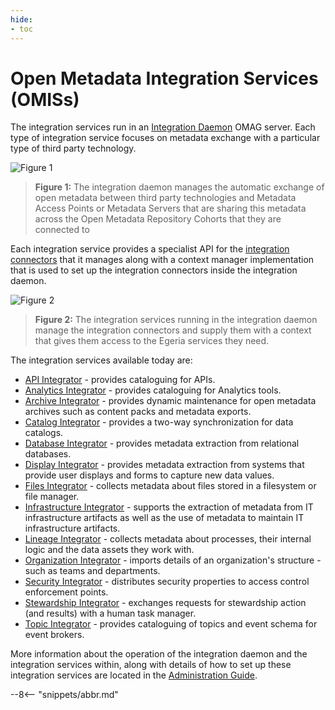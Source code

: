 ```yaml
---
hide:
- toc
---
```


<!-- SPDX-License-Identifier: CC-BY-4.0 -->
<!-- Copyright Contributors to the Egeria project. -->

# Open Metadata Integration Services (OMISs)

The integration services run in an [Integration Daemon](/egeria-docs/concepts/integration-daemon) OMAG server.  Each type of integration service focuses on metadata exchange with a particular type of third party technology.

![Figure 1](/egeria-docs/concepts/integration-daemon-in-action.svg)
> **Figure 1:** The integration daemon manages the automatic exchange of open metadata between third party technologies and Metadata Access Points or Metadata Servers that
are sharing this metadata across the Open Metadata Repository Cohorts that they are connected to

Each integration service provides a specialist API for the [integration connectors](/egeria-docs/concepts/integration-connector) that it manages along with a context manager
implementation that is used to set up the integration
connectors inside the integration daemon.

![Figure 2](/egeria-docs/services/integration-daemon-internals.svg)
> **Figure 2:** The integration services running in the integration daemon manage the integration connectors and supply them with a context that gives them access to the Egeria services they need.

The integration services available today are:

* [API Integrator](api-integrator/overview) - provides cataloguing for APIs.
* [Analytics Integrator](analytics-integrator/overview) - provides cataloguing for Analytics tools.
* [Archive Integrator](archive-integrator/overview) - provides dynamic maintenance for open metadata archives such as content packs and metadata exports.
* [Catalog Integrator](catalog-integrator/overview) - provides a two-way synchronization for data catalogs.
* [Database Integrator](database-integrator/overview) - provides metadata extraction from relational databases.
* [Display Integrator](display-integrator/overview) - provides metadata extraction from systems that provide user displays and forms to capture new data values.
* [Files Integrator](files-integrator/overview) - collects metadata about files stored in a filesystem or file manager.
* [Infrastructure Integrator](infrastructure-integrator/overview) - supports the extraction of metadata from IT infrastructure artifacts as well as the use of metadata to maintain IT infrastructure artifacts.
* [Lineage Integrator](lineage-integrator/overview) - collects metadata about processes, their internal logic and the data assets they work with.
* [Organization Integrator](organization-integrator/overview) - imports details of an organization's structure - such as teams and departments.
* [Security Integrator](security-integrator/overview) - distributes security properties to access control enforcement points.
* [Stewardship Integrator](stewardship-integrator/overview) - exchanges requests for stewardship action (and results) with a human task manager.
* [Topic Integrator](topic-integrator/overview) - provides cataloguing of topics and event schema for event brokers.

More information about the operation of the integration daemon and the integration services within, along with details of how to set up these integration services are located in the [Administration Guide](/egeria-docs/guides/admin/servers/configuring-an-integration-daemon).


--8<-- "snippets/abbr.md"

